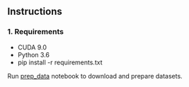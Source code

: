 ## Instructions

### 1. Requirements

* CUDA 9.0
* Python 3.6
* pip install -r requirements.txt

Run [prep_data](prep_data.ipynb) notebook to download and prepare datasets.